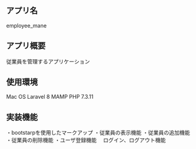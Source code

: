 ## アプリ名
employee_mane

## アプリ概要
従業員を管理するアプリケーション

## 使用環境
Mac OS 
Laravel 8
MAMP
PHP 7.3.11
## 実装機能
・bootstarpを使用したマークアップ
・従業員の表示機能
・従業員の追加機能
・従業員の削除機能
・ユーザ登録機能
　ログイン、ログアウト機能